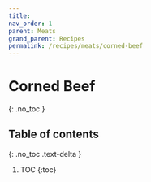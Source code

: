 ```yaml
---
title: 
nav_order: 1
parent: Meats
grand_parent: Recipes
permalink: /recipes/meats/corned-beef
---
```


# Corned Beef
{: .no_toc }

## Table of contents
{: .no_toc .text-delta }

1. TOC
{:toc}
